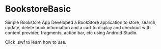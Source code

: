 # BookstoreBasic
Simple Bookstore App
Developed a BookStore application to store, search, update, delete book information and a cart
to display and checkout with content provider, fragments, action bar, etc using Android Studio.

Click .swf to learn how to use.
